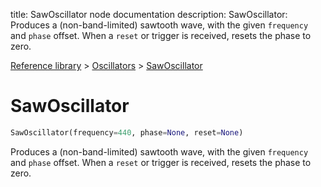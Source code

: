 title: SawOscillator node documentation
description: SawOscillator: Produces a (non-band-limited) sawtooth wave, with the given `frequency` and `phase` offset. When a `reset` or trigger is received, resets the phase to zero.

[Reference library](../../index.md) > [Oscillators](../index.md) > [SawOscillator](index.md)

# SawOscillator

```python
SawOscillator(frequency=440, phase=None, reset=None)
```

Produces a (non-band-limited) sawtooth wave, with the given `frequency` and `phase` offset. When a `reset` or trigger is received, resets the phase to zero.

